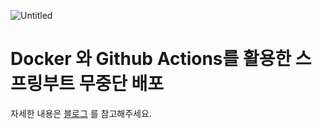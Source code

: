 ![Untitled](https://prod-files-secure.s3.us-west-2.amazonaws.com/d39d8777-5dcd-4d35-b9f4-c06d5dc8b3fa/ac4356f1-dc1c-404a-8f73-a92a68bf51e5/Untitled.png)

# Docker 와 Github Actions를 활용한 스프링부트 무중단 배포
자세한 내용은 [블로그](https://morefromjs.notion.site/Docker-Github-Actions-Gradle-AWS-EC2-Github-Actions-Docker-Nginx-93ad8f4d9912454db9c67c6e8a8eb016?pvs=4) 를 참고해주세요.
